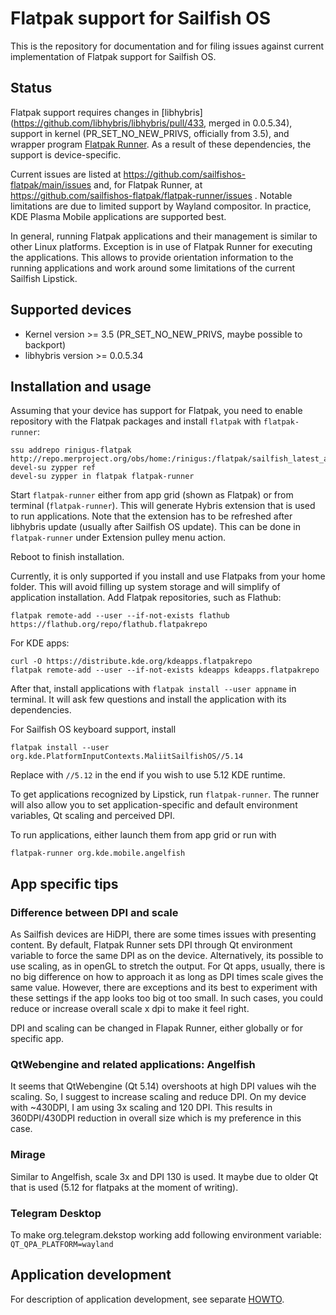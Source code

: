 # Flatpak support for Sailfish OS

This is the repository for documentation and for filing issues against current implementation
of Flatpak support for Sailfish OS.


## Status

Flatpak support requires changes in
[libhybris](https://github.com/libhybris/libhybris/pull/433, merged in 0.0.5.34), support
in kernel (PR_SET_NO_NEW_PRIVS, officially from 3.5), and wrapper program
[Flatpak Runner](https://github.com/sailfishos-flatpak/flatpak-runner). As
a result of these dependencies, the support is device-specific.

Current issues are listed at
https://github.com/sailfishos-flatpak/main/issues and, for Flatpak
Runner, at https://github.com/sailfishos-flatpak/flatpak-runner/issues
. Notable limitations are due to limited support by Wayland compositor. 
In practice, KDE Plasma Mobile applications are
supported best.

In general, running Flatpak applications and their management is
similar to other Linux platforms. Exception is in use of Flatpak
Runner for executing the applications. This allows to provide
orientation information to the running applications and work around
some limitations of the current Sailfish Lipstick.


## Supported devices

* Kernel version >= 3.5 (PR_SET_NO_NEW_PRIVS, maybe possible to backport)
* libhybris version >= 0.0.5.34


## Installation and usage

Assuming that your device has support for Flatpak, you need to enable
repository with the Flatpak packages and install `flatpak` with
`flatpak-runner`:

```
ssu addrepo rinigus-flatpak http://repo.merproject.org/obs/home:/rinigus:/flatpak/sailfish_latest_armv7hl/
devel-su zypper ref
devel-su zypper in flatpak flatpak-runner
```

Start `flatpak-runner` either from app grid (shown as Flatpak) or from terminal (`flatpak-runner`). 
This will generate Hybris extension that is used to run applications. Note that the extension 
has to be refreshed after libhybris update (usually after Sailfish OS update). This can be done 
in `flatpak-runner` under Extension pulley menu action.

Reboot to finish installation.

Currently, it is only supported if you install and use Flatpaks from your home folder. This will avoid
filling up system storage and will simplify of application installation. Add Flatpak repositories, 
such as Flathub:

```
flatpak remote-add --user --if-not-exists flathub https://flathub.org/repo/flathub.flatpakrepo
```

For KDE apps:
```
curl -O https://distribute.kde.org/kdeapps.flatpakrepo
flatpak remote-add --user --if-not-exists kdeapps kdeapps.flatpakrepo
```

After that, install applications with `flatpak install --user appname` in terminal. It will ask few
questions and install the application with its dependencies.

For Sailfish OS keyboard support, install 

```
flatpak install --user org.kde.PlatformInputContexts.MaliitSailfishOS//5.14
```

Replace with `//5.12` in the end if you wish to use 5.12 KDE runtime.


To get applications recognized by Lipstick, run `flatpak-runner`. The runner will also allow you to
set application-specific and default environment variables, Qt scaling and perceived DPI.

To run applications, either launch them from app grid or run with 

```
flatpak-runner org.kde.mobile.angelfish
```

## App specific tips

### Difference between DPI and scale

As Sailfish devices are HiDPI, there are some times issues with presenting content. By default, Flatpak Runner sets DPI 
through Qt environment variable to force the same DPI as on the device. Alternatively, its possible to use scaling, as in
openGL to stretch the output. For Qt apps, usually, there is no big difference on how to approach it as long as DPI times 
scale gives the same value. However, there are exceptions and its best to experiment with these settings if the app looks
too big ot too small. In such cases, you could reduce or increase overall scale x dpi to make it feel right.

DPI and scaling can be changed in Flapak Runner, either globally or for specific app.

### QtWebengine and related applications: Angelfish

It seems that QtWebengine (Qt 5.14) overshoots at high DPI values wih the scaling. So, I suggest to increase 
scaling and reduce DPI. On my device with ~430DPI, I am using 3x scaling and 120 DPI. This results in 
360DPI/430DPI reduction in overall size which is my preference in this case.

### Mirage

Similar to Angelfish, scale 3x and DPI 130 is used. It maybe due to older Qt that is used (5.12 for flatpaks at the 
moment of writing).

### Telegram Desktop

To make org.telegram.dekstop working add following environment variable:
`QT_QPA_PLATFORM=wayland`

## Application development

For description of application development, see separate
[HOWTO](AppDevelopment.md).
